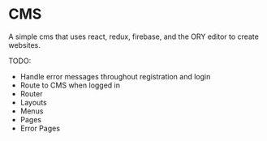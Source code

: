# CMS

A simple cms that uses react, redux, firebase, and the ORY editor to create websites.

TODO:
* Handle error messages throughout registration and login
* Route to CMS when logged in
* Router
* Layouts
* Menus
* Pages
* Error Pages
